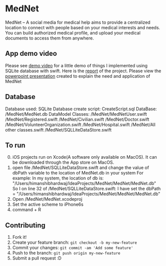 # MedNet

MedNet – A social media for medical help aims to provide a centralized location to connect with people based on your medical interests and needs. You can build authorized medical profile, and upload your medical documents to access them from anywhere.

## App demo video

Please see [demo video](https://github.com/himi1/MedNet/blob/master/App%20Demo.mov) for a little demo of things I implemented using SQLite database with swift.
Here is the [report](https://github.com/himi1/MedNet/blob/master/MedNet_ProjectReport.docx) of the project.
Please view the [powerpoint presentation](https://github.com/himi1/MedNet/blob/master/MedNet.pptx) created to explain the need and application of MedNet

## Database

Database used: SQLite
Database create script: CreateScript.sql
DataBase: /MedNet/MedNet.db
DataModel Classes:
    /MedNet/MedNetUser.swift
    /MedNet/Registered.swift
    /MedNet/Civilian.swift
    /MedNet/Doctor.swift
    /MedNet/VolunteerOrganization.swift
    /MedNet/Hospital.swift
    /MedNet/All other classes.swift
    /MedNet/SQLLiteDataStore.swift

## To run

0. iOS projects run on Xcode(A software only available on MacOS). It can be
downloaded through the App store on MacOS.
1. open file /MedNet/SQLLiteDataStore.swift and change the value of
dbPath variable to the location of MedNet.db in your system
For example:
In my system, the location of db is:
"/Users/himanshibhardwaj/IdeaProjects/MedNet/MedNet/MedNet.db"
So I on line 32 of /MedNet/SQLLiteDataStore.swift:
I have set the dbPath = "/Users/himanshibhardwaj/IdeaProjects/MedNet/MedNet/MedNet.db"
2. Open /MedNet/MedNet.xcodeproj
3. Set the active scheme to iPhone6s
4. command + R

## Contributing

1. Fork it!
2. Create your feature branch: `git checkout -b my-new-feature`
3. Commit your changes: `git commit -am 'Add some feature'`
4. Push to the branch: `git push origin my-new-feature`
5. Submit a pull request :D
